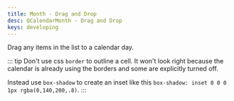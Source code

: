 ```yaml
---
title: Month - Drag and Drop
desc: QCalendarMonth - Drag and Drop
keys: developing
---
```

Drag any items in the list to a calendar day.

::: tip
Don't use css `border` to outline a cell. It won't look right because the calendar is already using the borders and some are explicitly turned off.

Instead use `box-shadow` to create an inset like this `box-shadow: inset 0 0 0 1px rgba(0,140,200,.8)`.
:::

<example-viewer
  title="Drag and Drop"
  file="MonthDragAndDrop"
  codepen-title="QCalendarMonth"
/>
